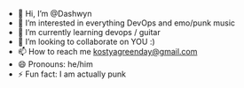 - 👋 Hi, I’m @Dashwyn
- 👀 I’m interested in everything DevOps and emo/punk music
- 🌱 I’m currently learning devops / guitar
- 💞️ I’m looking to collaborate on YOU :)
- 📫 How to reach me kostyagreenday@gmail.com
- 😄 Pronouns: he/him
- ⚡ Fun fact: I am actually punk

<!---
Dashwyn/Dashwyn is a ✨ special ✨ repository because its `README.md` (this file) appears on your GitHub profile.
You can click the Preview link to take a look at your changes.
--->
